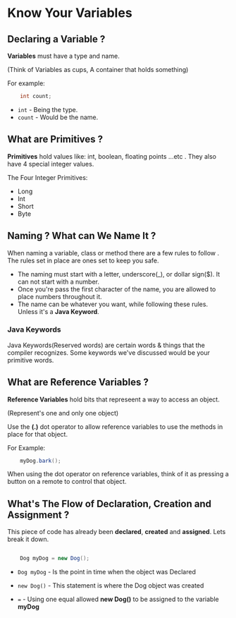 # Know Your Variables

## Declaring a Variable ?

**Variables** must have a type and name.

(Think of Variables as cups, A container that holds something)

For example:

```java
    int count;
```

- `int` -
  Being the type.
- `count` -
  Would be the name.

## What are Primitives ?

**Primitives** hold values like: int, boolean, floating points ...etc . They also have 4 special integer values.

The Four Integer Primitives:

- Long
- Int
- Short
- Byte

## Naming ? What can We Name It ?

When naming a variable, class or method there are a few rules to follow . The rules set in place are ones set to keep you safe.

- The naming must start with a letter, underscore(\_), or dollar sign(\$). It can not start with a number.
- Once you're pass the first character of the name, you are allowed to place numbers throughout it.
- The name can be whatever you want, while following these rules. Unless it's a **Java Keyword**.

### Java Keywords

Java Keywords(Reserved words) are certain words & things that the compiler recognizes. Some keywords we've discussed would be your primitive words.

## What are Reference Variables ?

**Reference Variables** hold bits that represeent a way to access an object.

(Represent's one and only one object)

Use the **(.)** dot operator to allow reference variables to use the methods in place for that object.

For Example:

```java
    myDog.bark();
```

When using the dot operator on reference variables, think of it as pressing a button on a remote to control that object.

## What's The Flow of Declaration, Creation and Assignment ?

This piece of code has already been **declared**, **created** and **assigned**. Lets break it down.

```java

    Dog myDog = new Dog();

```

- `Dog myDog` - Is the point in time when the object was Declared

- `new Dog()` - This statement is where the Dog object was created

- `=` - Using one equal allowed **new Dog()** to be assigned to the variable **myDog**
